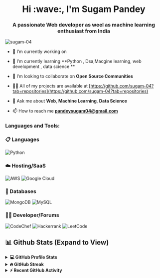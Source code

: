 <h1 align="center">Hi :wave:, I'm Sugam Pandey</h1>
<h3 align="center">A passionate Web developer as weel as machine learning enthusiast from India</h3>

<p align="left"> <img src="https://komarev.com/ghpvc/?username=sugam-04&label=Profile%20views&color=0e75b6&style=flat" alt="sugam-04" /> </p>



- 🔭 I’m currently working on 

- 🌱 I’m currently learning **Python , Dsa,Macgine learning, web development , data science **

- 👯 I’m looking to collaborate on **Open Source Communities**

- 👨‍💻 All of my projects are available at [https://github.com/sugam-04?tab=repositories](https://github.com/sugam-04?tab=repositories)

- 💬 Ask me about **Web**, **Machine Learning**, **Data Science**

- 📫 How to reach me **pandeysugam04@gmail.com**

<h3 align="left">Languages and Tools:</h3>

### 📋 Languages
![Python](https://img.shields.io/badge/python-3670A0?style=for-the-badge&logo=python&logoColor=ffdd54)

### ☁️ Hosting/SaaS
![AWS](https://img.shields.io/badge/AWS-%23FF9900.svg?style=for-the-badge&logo=amazon-aws&logoColor=white) 
![Google Cloud](https://img.shields.io/badge/GoogleCloud-%234285F4.svg?style=for-the-badge&logo=google-cloud&logoColor=white)

### 💾 Databases
![MongoDB](https://img.shields.io/badge/MongoDB-%234ea94b.svg?style=for-the-badge&logo=mongodb&logoColor=white)
![MySQL](https://img.shields.io/badge/mysql-%2300000f.svg?style=for-the-badge&logo=mysql&logoColor=white)


### 🧑‍💻 Developer/Forums
![CodeChef](https://img.shields.io/badge/CodeChef-%23964B00.svg?style=for-the-badge&logo=CodeChef&logoColor=white) 
![Hackerrank](https://img.shields.io/badge/-Hackerrank-2EC866?style=for-the-badge&logo=HackerRank&logoColor=white) 
![LeetCode](https://img.shields.io/badge/Leetcode-000000?style=for-the-badge&logo=LeetCode&logoColor=#d16c06)




## 📊 Github Stats (Expand to View)

<details> 
  <summary><b>💻 GitHub Profile Stats</b></summary>
  <p align="center">
    <a><img alt="Gihub Profile Stats" src="https://github-readme-stats.vercel.app/api?username=sugam-04&show_icons=true&theme=radical" alt="sugam-04" height="192px"/></a>
	</p>
  </p>
</details>
<details>
  <summary><b>🔥 GitHub Streak</b></summary>
  <p align="center">
   <a><img alt="Gihub Streak" src="https://github-readme-streak-stats.herokuapp.com/?user=sugam-04&theme=radical" /></a>

</details>
<details>
  <summary><b>⚡ Recent GitHub Activity</b></summary>
 <p align="center">
   <a><img alt="Contribution Graph" src="https://raw.githubusercontent.com/sugam-04/sugam-04/master/profile-summary-card-output/2077/0-profile-details.svg" /></a>
   <!--<a><img alt="Valeri Gokadze's Activity Graph" src="https://github-readme-activity-graph.vercel.app/graph?username=sugam-04&custom_title=Sugam%20Pandey's%20Activity%20Graph&theme=react-dark" /></a>
</details>
-->

### 💬 Social
![Discord](https://img.shields.io/badge/Discord-%235865F2.svg?style=for-the-badge&logo=discord&logoColor=white)
![Twitter](https://img.shields.io/badge/Twitter-%231DA1F2.svg?style=for-the-badge&logo=Twitter&logoColor=white) 
![LinkedIn](https://img.shields.io/badge/linkedin-%230077B5.svg?style=for-the-badge&logo=linkedin&logoColor=white)

---
